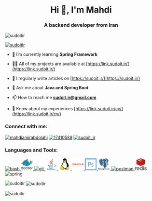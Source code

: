 <h1 align="center">Hi 👋, I'm Mahdi</h1>
<h3 align="center">A backend developer from Iran</h3>

<p align="left"> <img src="https://komarev.com/ghpvc/?username=sudoitir&label=Profile%20views&color=0e75b6&style=flat" alt="sudoitir" /> </p>

<p align="left"> <a href="https://github.com/ryo-ma/github-profile-trophy"><img src="https://github-profile-trophy.vercel.app/?username=sudoitir" alt="sudoitir" /></a> </p>

- 🌱 I’m currently learning **Spring Framework**

- 👨‍💻 All of my projects are available at [https://link.sudoit.ir/](https://link.sudoit.ir/)

- 📝 I regularly write articles on [https://sudoit.ir/](https://sudoit.ir/)

- 💬 Ask me about **Java and Spring Boot**

- 📫 How to reach me **sudoit.ir@gmail.com**

- 📄 Know about my experiences [https://link.sudoit.ir/cv/](https://link.sudoit.ir/cv/)

<h3 align="left">Connect with me:</h3>
<p align="left">
<a href="https://linkedin.com/in/mahdiamirabdolahi" target="blank"><img align="center" src="https://raw.githubusercontent.com/rahuldkjain/github-profile-readme-generator/master/src/images/icons/Social/linked-in-alt.svg" alt="mahdiamirabdolahi" height="30" width="40" /></a>
<a href="https://stackoverflow.com/users/17410589" target="blank"><img align="center" src="https://raw.githubusercontent.com/rahuldkjain/github-profile-readme-generator/master/src/images/icons/Social/stack-overflow.svg" alt="17410589" height="30" width="40" /></a>
<a href="https://www.hackerrank.com/sudoit_ir" target="blank"><img align="center" src="https://raw.githubusercontent.com/rahuldkjain/github-profile-readme-generator/master/src/images/icons/Social/hackerrank.svg" alt="sudoit_ir" height="30" width="40" /></a>
</p>

<h3 align="left">Languages and Tools:</h3>
<p align="left"> <a href="https://www.gnu.org/software/bash/" target="_blank" rel="noreferrer"> <img src="https://www.vectorlogo.zone/logos/gnu_bash/gnu_bash-icon.svg" alt="bash" width="40" height="40"/> </a> <a href="https://www.docker.com/" target="_blank" rel="noreferrer"> <img src="https://raw.githubusercontent.com/devicons/devicon/master/icons/docker/docker-original-wordmark.svg" alt="docker" width="40" height="40"/> </a> <a href="https://git-scm.com/" target="_blank" rel="noreferrer"> <img src="https://www.vectorlogo.zone/logos/git-scm/git-scm-icon.svg" alt="git" width="40" height="40"/> </a> <a href="https://www.java.com" target="_blank" rel="noreferrer"> <img src="https://raw.githubusercontent.com/devicons/devicon/master/icons/java/java-original.svg" alt="java" width="40" height="40"/> </a> <a href="https://www.linux.org/" target="_blank" rel="noreferrer"> <img src="https://raw.githubusercontent.com/devicons/devicon/master/icons/linux/linux-original.svg" alt="linux" width="40" height="40"/> </a> <a href="https://www.oracle.com/" target="_blank" rel="noreferrer"> <img src="https://raw.githubusercontent.com/devicons/devicon/master/icons/oracle/oracle-original.svg" alt="oracle" width="40" height="40"/> </a> <a href="https://www.photoshop.com/en" target="_blank" rel="noreferrer"> <img src="https://raw.githubusercontent.com/devicons/devicon/master/icons/photoshop/photoshop-line.svg" alt="photoshop" width="40" height="40"/> </a> <a href="https://www.postgresql.org" target="_blank" rel="noreferrer"> <img src="https://raw.githubusercontent.com/devicons/devicon/master/icons/postgresql/postgresql-original-wordmark.svg" alt="postgresql" width="40" height="40"/> </a> <a href="https://postman.com" target="_blank" rel="noreferrer"> <img src="https://www.vectorlogo.zone/logos/getpostman/getpostman-icon.svg" alt="postman" width="40" height="40"/> </a> <a href="https://redis.io" target="_blank" rel="noreferrer"> <img src="https://raw.githubusercontent.com/devicons/devicon/master/icons/redis/redis-original-wordmark.svg" alt="redis" width="40" height="40"/> </a> <a href="https://spring.io/" target="_blank" rel="noreferrer"> <img src="https://www.vectorlogo.zone/logos/springio/springio-icon.svg" alt="spring" width="40" height="40"/> </a> </p>

<p><img align="left" src="https://github-readme-stats.vercel.app/api/top-langs?username=sudoitir&show_icons=true&locale=en&layout=compact" alt="sudoitir" /></p>

<p>&nbsp;<img align="center" src="https://github-readme-stats.vercel.app/api?username=sudoitir&show_icons=true&locale=en" alt="sudoitir" /></p>

<p><img align="center" src="https://github-readme-streak-stats.herokuapp.com/?user=sudoitir&" alt="sudoitir" /></p>
